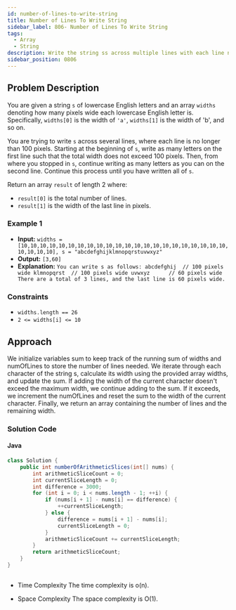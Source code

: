 ```yaml
---
id: number-of-lines-to-write-string
title: Number of Lines To Write String
sidebar_label: 806- Number of Lines To Write String
tags:
  - Array
  - String
description: Write the string ss across multiple lines with each line no wider than 100 pixels, counting the total number of lines and the width of the last line, given the widths of each letter.
sidebar_position: 0806
---
```


## Problem Description

You are given a string `s` of lowercase English letters and an array `widths` denoting how many pixels wide each lowercase English letter is. Specifically, `widths[0]` is the width of `'a'`, `widths[1]` is the width of 'b', and so on.

You are trying to write `s` across several lines, where each line is no longer than 100 pixels. Starting at the beginning of `s`, write as many letters on the first line such that the total width does not exceed 100 pixels. Then, from where you stopped in `s`, continue writing as many letters as you can on the second line. Continue this process until you have written all of `s`.

Return an array `result` of length 2 where:

- `result[0]` is the total number of lines.
- `result[1]` is the width of the last line in pixels.

### Example 1

- **Input:** `widths = [10,10,10,10,10,10,10,10,10,10,10,10,10,10,10,10,10,10,10,10,10,10,10,10,10,10], s = "abcdefghijklmnopqrstuvwxyz"`
- **Output:** `[3,60]`
- **Explanation:** `You can write s as follows:
abcdefghij  // 100 pixels wide
klmnopqrst  // 100 pixels wide
uvwxyz      // 60 pixels wide
There are a total of 3 lines, and the last line is 60 pixels wide.`


### Constraints

- `widths.length == 26`
- `2 <= widths[i] <= 10`

## Approach
We initialize variables sum to keep track of the running sum of widths and numOfLines to store the number of lines needed. We iterate through each character of the string s, calculate its width using the provided array widths, and update the sum. If adding the width of the current character doesn't exceed the maximum width, we continue adding to the sum. If it exceeds, we increment the numOfLines and reset the sum to the width of the current character. Finally, we return an array containing the number of lines and the remaining width.

### Solution Code

#### Java
```Java
class Solution {
    public int numberOfArithmeticSlices(int[] nums) {
        int arithmeticSliceCount = 0;  
        int currentSliceLength = 0;   
        int difference = 3000;       
        for (int i = 0; i < nums.length - 1; ++i) {
            if (nums[i + 1] - nums[i] == difference) {
                ++currentSliceLength;
            } else {
                difference = nums[i + 1] - nums[i];
                currentSliceLength = 0;
            }
            arithmeticSliceCount += currentSliceLength;
        }
        return arithmeticSliceCount;
    }
}
        
```

- Time Complexity
The time complexity is o(n).

- Space Complexity
The space complexity is O(1).
